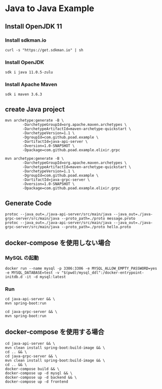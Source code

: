 # Java to Java Example

## Install OpenJDK 11

### Install sdkman.io

```$sh
curl -s "https://get.sdkman.io" | sh
```

### Install OpenJDK

```$sh
sdk i java 11.0.5-zulu
```

### Install Apache Maven

```$sh
sdk i maven 3.6.3
```

## create Java project

```$sh
mvn archetype:generate -B \
        -DarchetypeGroupId=org.apache.maven.archetypes \
        -DarchetypeArtifactId=maven-archetype-quickstart \
        -DarchetypeVersion=1.1 \
        -DgroupId=com.github.poad.example \
        -DartifactId=java-api-server \
        -Dversion=1.0-SNAPSHOT \
        -Dpackage=com.github.poad.example.elixir.grpc

mvn archetype:generate -B \
        -DarchetypeGroupId=org.apache.maven.archetypes \
        -DarchetypeArtifactId=maven-archetype-quickstart \
        -DarchetypeVersion=1.1 \
        -DgroupId=com.github.poad.example \
        -DartifactId=java-grpc-server \
        -Dversion=1.0-SNAPSHOT \
        -Dpackage=com.github.poad.example.elixir.grpc
```

## Generate Code

```$sh
protoc --java_out=./java-api-server/src/main/java --java_out=./java-grpc-server/src/main/java --proto_path=./proto message.proto
protoc --java_out=./java-api-server/src/main/java --java_out=./java-grpc-server/src/main/java --proto_path=./proto hello.proto
```

## docker-compose を使用しない場合

### MySQL の起動

```$sh
docker run --name mysql -p 3306:3306 -e MYSQL_ALLOW_EMPTY_PASSWORD=yes -e MYSQL_DATABASE=test -v "$(pwd)/mysql_ddl":/docker-entrypoint-initdb.d -it -d mysql:latest
```

### Run

```$sh
cd java-api-server && \
mvn spring-boot:run
```

```$sh
cd java-grpc-server && \
mvn spring-boot:run
```

## docker-compose を使用する場合

```$sh
cd java-api-server && \
mvn clean install spring-boot:build-image && \
cd .. && \
cd java-grpc-server && \
mvn clean install spring-boot:build-image && \
cd .. && \
docker-compose build && \
docker-compose up -d mysql && \
docker-compose up -d backend && \
docker-compose up -d frontend
```
